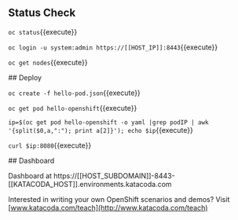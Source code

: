## Status Check
`oc status`{{execute}}

`oc login -u system:admin https://[[HOST_IP]]:8443`{{execute}}

`oc get nodes`{{execute}}

## Deploy

`oc create -f hello-pod.json`{{execute}}

`oc get pod hello-openshift`{{execute}}

`ip=$(oc get pod hello-openshift -o yaml |grep podIP | awk '{split($0,a,":"); print a[2]}'); echo $ip`{{execute}}

`curl $ip:8080`{{execute}}

## Dashboard

Dashboard at https://[[HOST_SUBDOMAIN]]-8443-[[KATACODA_HOST]].environments.katacoda.com

Interested in writing your own OpenShift scenarios and demos? Visit [www.katacoda.com/teach](http://www.katacoda.com/teach)
